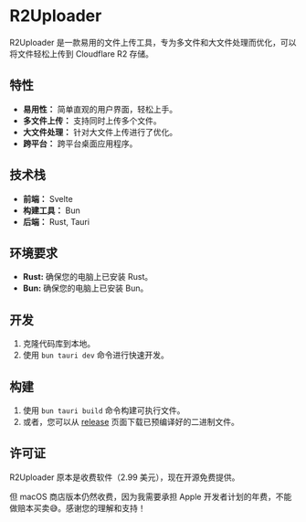 # R2Uploader

R2Uploader 是一款易用的文件上传工具，专为多文件和大文件处理而优化，可以将文件轻松上传到 Cloudflare R2 存储。

## 特性

- **易用性：** 简单直观的用户界面，轻松上手。
- **多文件上传：** 支持同时上传多个文件。
- **大文件处理：** 针对大文件上传进行了优化。
- **跨平台：** 跨平台桌面应用程序。

## 技术栈

- **前端：** Svelte
- **构建工具：** Bun
- **后端：** Rust, Tauri

## 环境要求

- **Rust:** 确保您的电脑上已安装 Rust。
- **Bun:** 确保您的电脑上已安装 Bun。

## 开发

1.  克隆代码库到本地。
2.  使用 `bun tauri dev` 命令进行快速开发。

## 构建

1.  使用 `bun tauri build` 命令构建可执行文件。
2.  或者，您可以从 [release](https://github.com/jlvihv/R2Uploader/releases) 页面下载已预编译好的二进制文件。

## 许可证

R2Uploader 原本是收费软件（2.99 美元），现在开源免费提供。

但 macOS 商店版本仍然收费，因为我需要承担 Apple 开发者计划的年费，不能做赔本买卖😅。感谢您的理解和支持！
